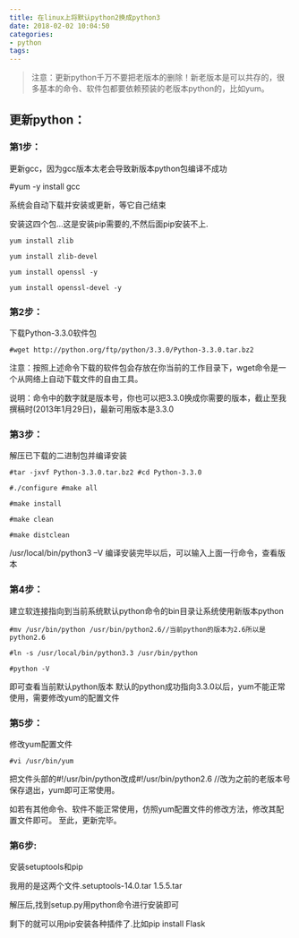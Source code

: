 ```yaml
---
title: 在linux上将默认python2换成python3
date: 2018-02-02 10:04:50
categories:
- python
tags:
---
```


>注意：更新python千万不要把老版本的删除！新老版本是可以共存的，很多基本的命令、软件包都要依赖预装的老版本python的，比如yum。

## 更新python：

### 第1步：

更新gcc，因为gcc版本太老会导致新版本python包编译不成功

#yum -y install gcc

系统会自动下载并安装或更新，等它自己结束

安装这四个包…这是安装pip需要的,不然后面pip安装不上.
```
yum install zlib

yum install zlib-devel

yum install openssl -y

yum install openssl-devel -y
```
### 第2步：

下载Python-3.3.0软件包
```
#wget http://python.org/ftp/python/3.3.0/Python-3.3.0.tar.bz2
```

注意：按照上述命令下载的软件包会存放在你当前的工作目录下，wget命令是一个从网络上自动下载文件的自由工具。

说明：命令中的数字就是版本号，你也可以把3.3.0换成你需要的版本，截止至我撰稿时(2013年1月29日)，最新可用版本是3.3.0

### 第3步：

解压已下载的二进制包并编译安装
```
#tar -jxvf Python-3.3.0.tar.bz2 #cd Python-3.3.0

#./configure #make all

#make install

#make clean

#make distclean
```

/usr/local/bin/python3 –V
编译安装完毕以后，可以输入上面一行命令，查看版本

### 第4步：

建立软连接指向到当前系统默认python命令的bin目录让系统使用新版本python
```
#mv /usr/bin/python /usr/bin/python2.6//当前python的版本为2.6所以是python2.6

#ln -s /usr/local/bin/python3.3 /usr/bin/python

#python -V
```

即可查看当前默认python版本 默认的python成功指向3.3.0以后，yum不能正常使用，需要修改yum的配置文件

### 第5步：

修改yum配置文件
```
#vi /usr/bin/yum
```

把文件头部的#!/usr/bin/python改成#!/usr/bin/python2.6 //改为之前的老版本号 保存退出，yum即可正常使用。

如若有其他命令、软件不能正常使用，仿照yum配置文件的修改方法，修改其配置文件即可。 至此，更新完毕。

### 第6步:

安装setuptools和pip

我用的是这两个文件.setuptools-14.0.tar 1.5.5.tar

解压后,找到setup.py用python命令进行安装即可

剩下的就可以用pip安装各种插件了.比如pip install Flask